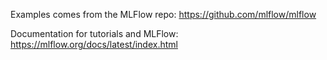 Examples comes from the MLFlow repo: https://github.com/mlflow/mlflow

Documentation for tutorials and MLFlow: https://mlflow.org/docs/latest/index.html

